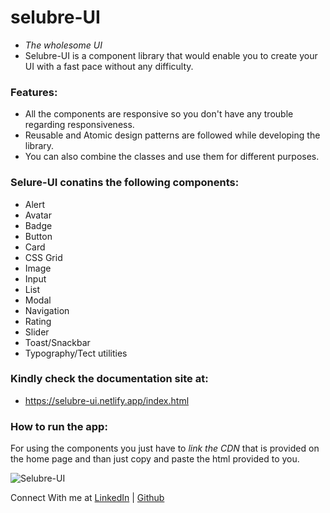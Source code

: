 # selubre-UI
- _The wholesome UI_
- Selubre-UI is a component library that would enable you to create your UI with a fast pace without any difficulty.

### Features:
- All the components are responsive so you don't have any trouble regarding responsiveness.
- Reusable and Atomic design patterns are followed while developing the library.
- You can also combine the classes and use them for different purposes.

### Selure-UI conatins the following components:
- Alert
- Avatar   
- Badge
- Button
- Card
- CSS Grid
- Image
- Input
- List
- Modal
- Navigation
- Rating
- Slider
- Toast/Snackbar
- Typography/Tect utilities

### Kindly check the documentation site at:
- https://selubre-ui.netlify.app/index.html

### How to run the app:
For using the components you just have to _link the CDN_ that is provided on the home page and than just copy and paste the html provided to you.

![Selubre-UI](https://selubre-ui.netlify.app/Assets\www_screencapture_com_2022-2-20_22_48.gif)


Connect With me at [LinkedIn](https://www.linkedin.com/in/karishma-gajria-768107138/?originalSubdomain=in) | [Github](https://github.com/kgajriaAgarwal)
